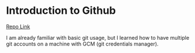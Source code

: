 # Introduction to Github

[Repo Link](https://github.com/SmileNP/skills-introduction-to-github)

I am already familiar with basic git usage, but I learned how to have multiple git accounts on a machine with GCM (git credentials manager).
